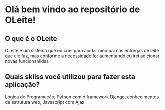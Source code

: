 # Olá bem vindo ao repositório de OLeite!

## O que é o OLeite
OLeite é um sistema que eu criei para ajudar meu pai nas entregas de leite que ele faz, mas conforme a necessidade for aumentando eu irei adicionar novas funcionanlidas

## Quais skilss você utilizou para fazer esta aplicação?
Lógica de Programação, Python com o framework Django, conhecimentos de estrutura web, Javascript com Ajax